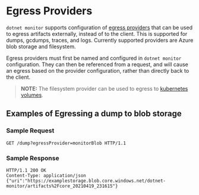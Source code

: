 # Egress Providers

`dotnet monitor` supports configuration of [egress providers](./configuration.md#egress-configuration) that can be used to egress artifacts externally, instead of to the client. This is supported for dumps, gcdumps, traces, and logs. Currently supported providers are Azure blob storage and filesystem. 

Egress providers must first be named and configured in `dotnet monitor` configuration. They can then be referenced from a request, and will cause an egress based on the provider configuration, rather than directly back to the client.

> **NOTE:** The filesystem provider can be used to egress to [kubernetes volumes](https://kubernetes.io/docs/concepts/storage/volumes/).

## Examples of Egressing a dump to blob storage

### Sample Request
```http
GET /dump?egressProvider=monitorBlob HTTP/1.1
```

### Sample Response
```http
HTTP/1.1 200 OK
Content-Type: application/json
{"uri":"https://examplestorage.blob.core.windows.net/dotnet-monitor/artifacts%2Fcore_20210419_231615"}

